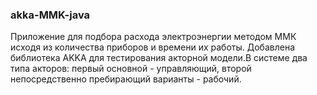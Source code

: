 ### akka-MMK-java
Приложение для подбора расхода электроэнергии методом ММК исходя из количества приборов и времени их работы.
Добавлена библиотека AKKA для тестирования акторной модели.В системе два типа акторов: первый основной - управляющий, второй непосредственно пребирающий варианты - рабочий.
